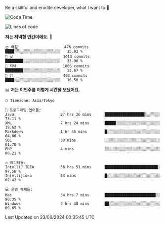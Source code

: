 Be a skillful and erudite developer, what I want to.👶

<!--START_SECTION:waka-->
![Code Time](http://img.shields.io/badge/Code%20Time-924%20hrs%204%20mins-blue)

![Lines of code](https://img.shields.io/badge/%EC%A0%80%EB%8A%94%20%EC%97%AC%ED%83%9C%EA%B9%8C%EC%A7%80%20-2.3%20million%20%EC%A4%84%EC%9D%98%20%EC%BD%94%EB%93%9C%EB%A5%BC%20%EC%9E%91%EC%84%B1%ED%96%88%EC%96%B4%EC%9A%94.-blue)

**저는 저녁형 인간이에요. 🦉** 

```text
🌞 아침                     476 commits         ████░░░░░░░░░░░░░░░░░░░░░   15.93 % 
🌆 낮　                     1013 commits        ████████░░░░░░░░░░░░░░░░░   33.90 % 
🌃 저녁                     1006 commits        ████████░░░░░░░░░░░░░░░░░   33.67 % 
🌙 밤　                     493 commits         ████░░░░░░░░░░░░░░░░░░░░░   16.50 % 
```


📊 **저는 이번주를 이렇게 시간을 보냈어요.** 

```text
🕑︎ Timezone: Asia/Tokyo

💬 프로그래밍 언어들: 
Java                     27 hrs 36 mins      ██████████████████░░░░░░░   73.11 % 
XML                      7 hrs 24 mins       █████░░░░░░░░░░░░░░░░░░░░   19.62 % 
Markdown                 1 hr 45 mins        █░░░░░░░░░░░░░░░░░░░░░░░░   04.66 % 
SQL                      38 mins             ░░░░░░░░░░░░░░░░░░░░░░░░░   01.70 % 
PHP                      4 mins              ░░░░░░░░░░░░░░░░░░░░░░░░░   00.21 % 

🔥 에디터들: 
IntelliJ IDEA            36 hrs 51 mins      ████████████████████████░   97.58 % 
Intellijidea             54 mins             █░░░░░░░░░░░░░░░░░░░░░░░░   02.42 % 

💻 운영 체제들: 
Mac                      34 hrs 7 mins       ███████████████████████░░   90.35 % 
Windows                  3 hrs 38 mins       ██░░░░░░░░░░░░░░░░░░░░░░░   09.65 % 
```


 Last Updated on 23/06/2024 00:35:45 UTC
<!--END_SECTION:waka-->
